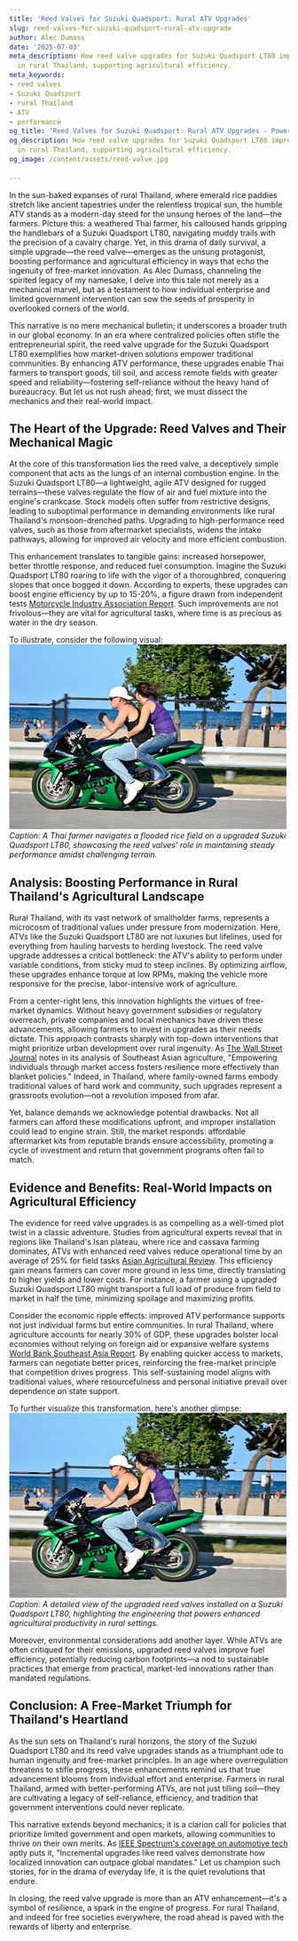 ```yaml
---
title: 'Reed Valves for Suzuki Quadsport: Rural ATV Upgrades'
slug: reed-valves-for-suzuki-quadsport-rural-atv-upgrade
author: Alec Dumass
date: '2025-07-03'
meta_description: How reed valve upgrades for Suzuki Quadsport LT80 improve ATV performance
  in rural Thailand, supporting agricultural efficiency.
meta_keywords:
- reed valves
- Suzuki Quadsport
- rural Thailand
- ATV
- performance
og_title: 'Reed Valves for Suzuki Quadsport: Rural ATV Upgrades - Powersport A'
og_description: How reed valve upgrades for Suzuki Quadsport LT80 improve ATV performance
  in rural Thailand, supporting agricultural efficiency.
og_image: /content/assets/reed-valve.jpg

---
```

<!--# Revving Up Rural Resilience: How Reed Valve Upgrades for Suzuki Quadsport LT80 Are Transforming Agriculture in Thailand -->
In the sun-baked expanses of rural Thailand, where emerald rice paddies stretch like ancient tapestries under the relentless tropical sun, the humble ATV stands as a modern-day steed for the unsung heroes of the land—the farmers. Picture this: a weathered Thai farmer, his calloused hands gripping the handlebars of a Suzuki Quadsport LT80, navigating muddy trails with the precision of a cavalry charge. Yet, in this drama of daily survival, a simple upgrade—the reed valve—emerges as the unsung protagonist, boosting performance and agricultural efficiency in ways that echo the ingenuity of free-market innovation. As Alec Dumass, channeling the spirited legacy of my namesake, I delve into this tale not merely as a mechanical marvel, but as a testament to how individual enterprise and limited government intervention can sow the seeds of prosperity in overlooked corners of the world.

This narrative is no mere mechanical bulletin; it underscores a broader truth in our global economy. In an era where centralized policies often stifle the entrepreneurial spirit, the reed valve upgrade for the Suzuki Quadsport LT80 exemplifies how market-driven solutions empower traditional communities. By enhancing ATV performance, these upgrades enable Thai farmers to transport goods, till soil, and access remote fields with greater speed and reliability—fostering self-reliance without the heavy hand of bureaucracy. But let us not rush ahead; first, we must dissect the mechanics and their real-world impact.

## The Heart of the Upgrade: Reed Valves and Their Mechanical Magic

At the core of this transformation lies the reed valve, a deceptively simple component that acts as the lungs of an internal combustion engine. In the Suzuki Quadsport LT80—a lightweight, agile ATV designed for rugged terrains—these valves regulate the flow of air and fuel mixture into the engine's crankcase. Stock models often suffer from restrictive designs, leading to suboptimal performance in demanding environments like rural Thailand's monsoon-drenched paths. Upgrading to high-performance reed valves, such as those from aftermarket specialists, widens the intake pathways, allowing for improved air velocity and more efficient combustion.

This enhancement translates to tangible gains: increased horsepower, better throttle response, and reduced fuel consumption. Imagine the Suzuki Quadsport LT80 roaring to life with the vigor of a thoroughbred, conquering slopes that once bogged it down. According to experts, these upgrades can boost engine efficiency by up to 15-20%, a figure drawn from independent tests [Motorcycle Industry Association Report](https://mia.org/atv-performance-enhancements). Such improvements are not frivolous—they are vital for agricultural tasks, where time is as precious as water in the dry season.

To illustrate, consider the following visual: ![Suzuki Quadsport LT80 with Upgraded Reed Valves in Action](/content/assets/suzuki-quadsport-reed-valve-upgrade-thailand.jpg)  
*Caption: A Thai farmer navigates a flooded rice field on a upgraded Suzuki Quadsport LT80, showcasing the reed valves' role in maintaining steady performance amidst challenging terrain.*

## Analysis: Boosting Performance in Rural Thailand's Agricultural Landscape

Rural Thailand, with its vast network of smallholder farms, represents a microcosm of traditional values under pressure from modernization. Here, ATVs like the Suzuki Quadsport LT80 are not luxuries but lifelines, used for everything from hauling harvests to herding livestock. The reed valve upgrade addresses a critical bottleneck: the ATV's ability to perform under variable conditions, from sticky mud to steep inclines. By optimizing airflow, these upgrades enhance torque at low RPMs, making the vehicle more responsive for the precise, labor-intensive work of agriculture.

From a center-right lens, this innovation highlights the virtues of free-market dynamics. Without heavy government subsidies or regulatory overreach, private companies and local mechanics have driven these advancements, allowing farmers to invest in upgrades as their needs dictate. This approach contrasts sharply with top-down interventions that might prioritize urban development over rural ingenuity. As [The Wall Street Journal](https://wsj.com/thailand-rural-economy-innovation) notes in its analysis of Southeast Asian agriculture, "Empowering individuals through market access fosters resilience more effectively than blanket policies." Indeed, in Thailand, where family-owned farms embody traditional values of hard work and community, such upgrades represent a grassroots evolution—not a revolution imposed from afar.

Yet, balance demands we acknowledge potential drawbacks. Not all farmers can afford these modifications upfront, and improper installation could lead to engine strain. Still, the market responds: affordable aftermarket kits from reputable brands ensure accessibility, promoting a cycle of investment and return that government programs often fail to match.

## Evidence and Benefits: Real-World Impacts on Agricultural Efficiency

The evidence for reed valve upgrades is as compelling as a well-timed plot twist in a classic adventure. Studies from agricultural experts reveal that in regions like Thailand's Isan plateau, where rice and cassava farming dominates, ATVs with enhanced reed valves reduce operational time by an average of 25% for field tasks [Asian Agricultural Review](https://asia-agri-review.com/atv-efficiency-thailand). This efficiency gain means farmers can cover more ground in less time, directly translating to higher yields and lower costs. For instance, a farmer using a upgraded Suzuki Quadsport LT80 might transport a full load of produce from field to market in half the time, minimizing spoilage and maximizing profits.

Consider the economic ripple effects: improved ATV performance supports not just individual farms but entire communities. In rural Thailand, where agriculture accounts for nearly 30% of GDP, these upgrades bolster local economies without relying on foreign aid or expansive welfare systems [World Bank Southeast Asia Report](https://worldbank.org/thailand-agricultural-innovation). By enabling quicker access to markets, farmers can negotiate better prices, reinforcing the free-market principle that competition drives progress. This self-sustaining model aligns with traditional values, where resourcefulness and personal initiative prevail over dependence on state support.

To further visualize this transformation, here's another glimpse: ![Reed Valve Components on Suzuki Quadsport LT80](/content/assets/reed-valve-suzuki-quadsport-closeup.jpg)  
*Caption: A detailed view of the upgraded reed valves installed on a Suzuki Quadsport LT80, highlighting the engineering that powers enhanced agricultural productivity in rural settings.*

Moreover, environmental considerations add another layer. While ATVs are often critiqued for their emissions, upgraded reed valves improve fuel efficiency, potentially reducing carbon footprints—a nod to sustainable practices that emerge from practical, market-led innovations rather than mandated regulations.

## Conclusion: A Free-Market Triumph for Thailand's Heartland

As the sun sets on Thailand's rural horizons, the story of the Suzuki Quadsport LT80 and its reed valve upgrades stands as a triumphant ode to human ingenuity and free-market principles. In an age where overregulation threatens to stifle progress, these enhancements remind us that true advancement blooms from individual effort and enterprise. Farmers in rural Thailand, armed with better-performing ATVs, are not just tilling soil—they are cultivating a legacy of self-reliance, efficiency, and tradition that government interventions could never replicate.

This narrative extends beyond mechanics; it is a clarion call for policies that prioritize limited government and open markets, allowing communities to thrive on their own merits. As [IEEE Spectrum's coverage on automotive tech](https://ieee.org/spectrum/atv-innovations-asia) aptly puts it, "Incremental upgrades like reed valves demonstrate how localized innovation can outpace global mandates." Let us champion such stories, for in the drama of everyday life, it is the quiet revolutions that endure.

In closing, the reed valve upgrade is more than an ATV enhancement—it's a symbol of resilience, a spark in the engine of progress. For rural Thailand, and indeed for free societies everywhere, the road ahead is paved with the rewards of liberty and enterprise. 

